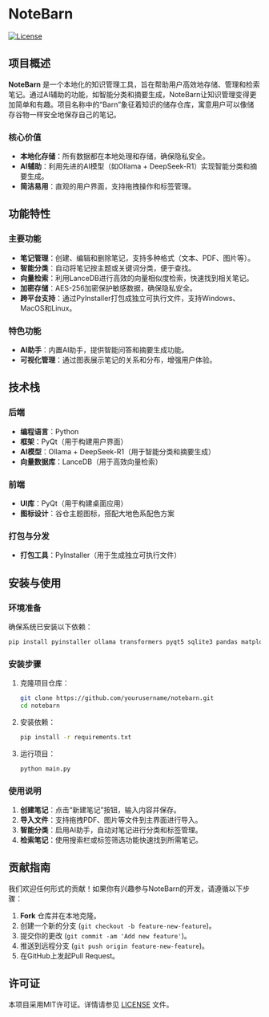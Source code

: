 # NoteBarn

[![License](https://img.shields.io/badge/License-MIT-blue.svg)](https://opensource.org/licenses/MIT)

## 项目概述

**NoteBarn** 是一个本地化的知识管理工具，旨在帮助用户高效地存储、管理和检索笔记。通过AI辅助的功能，如智能分类和摘要生成，NoteBarn让知识管理变得更加简单和有趣。项目名称中的“Barn”象征着知识的储存仓库，寓意用户可以像储存谷物一样安全地保存自己的笔记。

### 核心价值
- **本地化存储**：所有数据都在本地处理和存储，确保隐私安全。
- **AI辅助**：利用先进的AI模型（如Ollama + DeepSeek-R1）实现智能分类和摘要生成。
- **简洁易用**：直观的用户界面，支持拖拽操作和标签管理。

## 功能特性

### 主要功能
- **笔记管理**：创建、编辑和删除笔记，支持多种格式（文本、PDF、图片等）。
- **智能分类**：自动将笔记按主题或关键词分类，便于查找。
- **向量检索**：利用LanceDB进行高效的向量相似度检索，快速找到相关笔记。
- **加密存储**：AES-256加密保护敏感数据，确保隐私安全。
- **跨平台支持**：通过PyInstaller打包成独立可执行文件，支持Windows、MacOS和Linux。

### 特色功能
- **AI助手**：内置AI助手，提供智能问答和摘要生成功能。
- **可视化管理**：通过图表展示笔记的关系和分布，增强用户体验。

## 技术栈

### 后端
- **编程语言**：Python
- **框架**：PyQt（用于构建用户界面）
- **AI模型**：Ollama + DeepSeek-R1（用于智能分类和摘要生成）
- **向量数据库**：LanceDB（用于高效向量检索）

### 前端
- **UI库**：PyQt（用于构建桌面应用）
- **图标设计**：谷仓主题图标，搭配大地色系配色方案

### 打包与分发
- **打包工具**：PyInstaller（用于生成独立可执行文件）

## 安装与使用

### 环境准备
确保系统已安装以下依赖：
```bash
pip install pyinstaller ollama transformers pyqt5 sqlite3 pandas matplotlib PyQtGraph
```

### 安装步骤
1. 克隆项目仓库：
   ```bash
   git clone https://github.com/yourusername/notebarn.git
   cd notebarn
   ```

2. 安装依赖：
   ```bash
   pip install -r requirements.txt
   ```

3. 运行项目：
   ```bash
   python main.py
   ```

### 使用说明
1. **创建笔记**：点击“新建笔记”按钮，输入内容并保存。
2. **导入文件**：支持拖拽PDF、图片等文件到主界面进行导入。
3. **智能分类**：启用AI助手，自动对笔记进行分类和标签管理。
4. **检索笔记**：使用搜索栏或标签筛选功能快速找到所需笔记。

## 贡献指南

我们欢迎任何形式的贡献！如果你有兴趣参与NoteBarn的开发，请遵循以下步骤：

1. **Fork** 仓库并在本地克隆。
2. 创建一个新的分支 (`git checkout -b feature-new-feature`)。
3. 提交你的更改 (`git commit -am 'Add new feature'`)。
4. 推送到远程分支 (`git push origin feature-new-feature`)。
5. 在GitHub上发起Pull Request。

## 许可证

本项目采用MIT许可证。详情请参见 [LICENSE](LICENSE) 文件。

